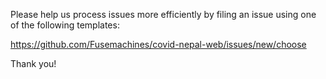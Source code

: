 Please help us process issues more efficiently by filing an
issue using one of the following templates:

https://github.com/Fusemachines/covid-nepal-web/issues/new/choose

Thank you!
